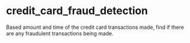 # credit_card_fraud_detection
Based amount and time of the credit card transactions made, find if there are any fraudulent transactions being made.
